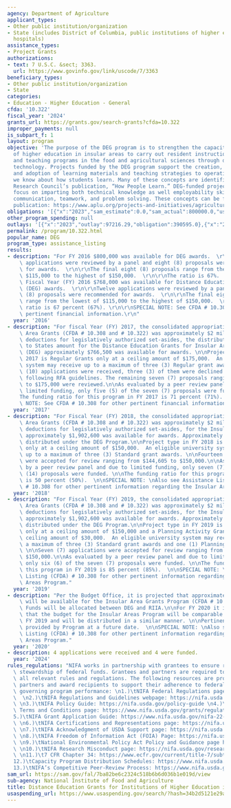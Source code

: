 ```yaml
---
agency: Department of Agriculture
applicant_types:
- Other public institution/organization
- State (includes District of Columbia, public institutions of higher education and
  hospitals)
assistance_types:
- Project Grants
authorizations:
- text: 7 U.S.C. &sect; 3363.
  url: https://www.govinfo.gov/link/uscode/7/3363
beneficiary_types:
- Other public institution/organization
- State
categories:
- Education - Higher Education - General
cfda: '10.322'
fiscal_year: '2024'
grants_url: https://grants.gov/search-grants?cfda=10.322
improper_payments: null
is_subpart_f: 1
layout: program
objective: 'The purpose of the DEG program is to strengthen the capacity of institutions
  of higher education in insular areas to carry out resident instruction, curriculum,
  and teaching programs in the food and agricultural sciences through distance education
  technology. Projects funded by the DEG program support the creation, adaptation,
  and adoption of learning materials and teaching strategies to operationalize what
  we know about how students learn. Many of these concepts are identified in the National
  Research Council’s publication, “How People Learn.” DEG-funded projects shall also
  focus on imparting both technical knowledge as well employability skills such as
  communication, teamwork, and problem solving. These concepts can be found in the
  publication: https://www.aplu.org/projects-and-initiatives/agriculture-human-sciences-and-natural-resources/employability-skills-in-agriculture/index.html.'
obligations: '[{"x":"2023","sam_estimate":0.0,"sam_actual":800000.0,"usa_spending_actual":284235.78},{"x":"2024","sam_estimate":0.0,"sam_actual":1896388.0,"usa_spending_actual":-118841.51},{"x":"2025","sam_estimate":0.0,"sam_actual":1896388.0,"usa_spending_actual":-16275.61}]'
other_program_spending: null
outlays: '[{"x":"2023","outlay":97216.29,"obligation":390595.0},{"x":"2024","outlay":0.0,"obligation":0.0},{"x":"2025","outlay":0.0,"obligation":0.0}]'
permalink: /program/10.322.html
popular_name: DEG
program_type: assistance_listing
results:
- description: "For FY 2016 $800,000 was available for DEG awards.  \r\n\r\nTwelve\
    \ applications were reviewed by a panel and eight (8) proposals were recommended\
    \ for awards.  \r\n\r\nThe final eight (8) proposals range from the lowest of\
    \ $115,000 to the highest of $150,000.  \r\n\r\nThe ratio is 67%.  \r\n\r\n For\
    \ Fiscal Year (FY) 2016 $768,000 was available for Distance Education Grants Program\
    \ (DEG) awards.  \r\n\r\nTwelve applications were reviewed by a panel and eight\
    \ (8) proposals were recommended for awards.  \r\n\r\nThe final eight (8) proposals\
    \ range from the lowest of $115,000 to the highest of $150,000.  \r\n\r\nThe award\
    \ ratio is 67 percent (67%). \r\n\r\nSPECIAL NOTE: See CFDA # 10.308 for other\
    \ pertinent financial information.\r\n"
  year: '2016'
- description: "For fiscal Year (FY) 2017, the consolidated appropriation for Insular\
    \ Area Grants (CFDA # 10.308 and # 10.322) was approximately $2 million. After\
    \ deductions for legislatively authorized set-asides, the distributed Payment\
    \ to States amount for the Distance Education Grants for Insular Areas Grant Program\
    \ (DEG) approximately $766,500 was available for awards. \n\nProject type in FY\
    \ 2017 is Regular Grants only at a ceiling amount of $175,000.  An eligible university\
    \ system may receive up to a maximum of three (3) Regular grant awards. \n\nTen\
    \ (10) applications were received, three (3) of them were declined due to not\
    \ following RFA guidelines. The remaining seven (7) proposals ranging from $129,000\
    \ to $175,000 were reviewed.\n\nAs evaluated by a peer review panel and due to\
    \ limited funding, only five (5) of the seven (7) proposals were funded. \n\n\
    The funding ratio for this program in FY 2017 is 71 percent (71%).  \n\nSPECIAL\
    \ NOTE: See CFDA # 10.308 for other pertinent financial information."
  year: '2017'
- description: "For Fiscal Year (FY) 2018, the consolidated appropriation for Insular\
    \ Area Grants (CFDA # 10.308 and # 10.322) was approximately $2 million. After\
    \ deductions for legislatively authorized set-asides, for the Insular Grants Program\
    \ approximately $1,902,600 was available for awards. Approximately $800,000 was\
    \ distributed under the DEG Program.\n\nProject type in FY 2018 is Standard Grants\
    \ only at a ceiling amount of $150,000.  An eligible university system may receive\
    \ up to a maximum of three (3) Standard grant awards. \n\nFourteen (14) applications\
    \ were accepted for review ranging from $144,605 to $150,000.\n\nAs evaluated\
    \ by a peer review panel and due to limited funding, only seven (7) of the fourteen\
    \ (14) proposals were funded. \n\nThe funding ratio for this program in FY 2018\
    \ is 50 percent (50%).  \n\nSPECIAL NOTE: \nAlso see Assistance Listing (CFDA)\
    \ # 10.308 for other pertinent information regarding the Insular Areas Program."
  year: '2018'
- description: "For Fiscal Year (FY) 2019, the consolidated appropriation for Insular\
    \ Area Grants (CFDA # 10.308 and # 10.322) was approximately $2 million. After\
    \ deductions for legislatively authorized set-asides, for the Insular Grants Program\
    \ approximately $1,902,600 was available for awards. Approximately $800,000 was\
    \ distributed under the DEG Program.\n\nProject type in FY 2019 is Standard Grants\
    \ only at a ceiling amount of $150,000 and a Planning Activity Grant only at a\
    \ ceiling amount of $30,000.  An eligible university system may receive up to\
    \ a maximum of three (3) Standard grant awards and one (1) Planning activity award.\
    \ \n\nSeven (7) applications were accepted for review ranging from $149,224 to\
    \ $150,000.\n\nAs evaluated by a peer review panel and due to limited funding,\
    \ only six (6) of the seven (7) proposals were funded. \n\nThe funding ratio for\
    \ this program in FY 2019 is 85 percent (85%).  \n\nSPECIAL NOTE: \nAlso see Assistance\
    \ Listing (CFDA) # 10.308 for other pertinent information regarding the Insular\
    \ Areas Program."
  year: '2019'
- description: "Per the Budget Office, it is projected that approximately $1.9 million\
    \ will be available for the Insular Area Grants Program (CFDA # 10.308 and # 10.322).\
    \ Funds will be allocated between DEG and RIIA.\n\nFor FY 2020 it is projected\
    \ that the budget for the Insular Areas Program will be comparable to Fiscal Year\
    \ FY 2019 and will be distributed in a similar manner. \n\nPertinent data to be\
    \ provided by Program at a future date.  \n\nSPECIAL NOTE: \nAlso see Assistance\
    \ Listing (CFDA) # 10.308 for other pertinent information regarding the Insular\
    \ Areas Program."
  year: '2020'
- description: 4 applications were received and 4 were funded.
  year: '2024'
rules_regulations: "NIFA works in partnership with grantees to ensure responsible\
  \ stewardship of federal funds. Grantees and partners are required to comply with\
  \ all relevant rules and regulations. The following resources are provided to NIFA’s\
  \ partners and award recipients to support their adherence to federal regulations\
  \ governing program performance: \n1.)\tNIFA Federal Regulations page: https://nifa.usda.gov/federal-regulations\
  \  \n2.)\tNIFA Regulations and Guidelines webpage: https://nifa.usda.gov/regulations-and-guidelines\
  \ \n3.)\tNIFA Policy Guide: https://nifa.usda.gov/policy-guide \n4.)\tNIFA Award\
  \ Terms and Conditions page: https://www.nifa.usda.gov/grants/regulations-and-guidelines/terms-conditions\n\
  5.)\tNIFA Grant Application Guide: https://www.nifa.usda.gov/nifa-22-001-nifa-grants-application-guide\
  \ \n6.)\tNIFA Certifications and Representations page: https://nifa.usda.gov/certifications-and-representations\
  \ \n7.)\tNIFA Acknowledgment of USDA Support page: https://nifa.usda.gov/acknowledgment-usda-support-nifa\
  \ \n8.)\tNIFA Freedom of Information Act (FOIA) Page: https://nifa.usda.gov/foia\
  \ \n9.)\tNational Environmental Policy Act Policy and Guidance page https://nifa.usda.gov/nepa-policy-and-guidance\
  \ \n10.)\tNIFA Research Misconduct page: https://nifa.usda.gov/research-misconduct\
  \ \n11.)\t7 CFR Chapter 34: https://www.ecfr.gov/current/title-7/subtitle-B/chapter-XXXIV\n\
  12.)\tCapacity Program Distribution Schedules: https://www.nifa.usda.gov/capacity-program-distribution-schedules\n\
  13.)\tNIFA’s Competitive Peer-Review Process: https://www.nifa.usda.gov/nifa-peer-review-process-competitive-grant-applications"
sam_url: https://sam.gov/fal/7ba82be6c2324c518b6b6d036b1e019d/view
sub-agency: National Institute of Food and Agriculture
title: Distance Education Grants for Institutions of Higher Education in Insular Areas
usaspending_url: https://www.usaspending.gov/search/?hash=34b2d5121e29a349574e0103a8db885a
---
```


